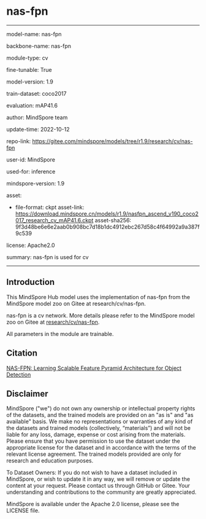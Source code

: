# nas-fpn

---

model-name: nas-fpn

backbone-name: nas-fpn

module-type: cv

fine-tunable: True

model-version: 1.9

train-dataset: coco2017

evaluation: mAP41.6

author: MindSpore team

update-time: 2022-10-12

repo-link: <https://gitee.com/mindspore/models/tree/r1.9/research/cv/nas-fpn>

user-id: MindSpore

used-for: inference

mindspore-version: 1.9

asset:

-
    file-format: ckpt
    asset-link: <https://download.mindspore.cn/models/r1.9/nasfpn_ascend_v190_coco2017_research_cv_mAP41.6.ckpt>
    asset-sha256: 9f3d48be6e6e2aab0b908bc7d18b1dc4912ebc267d58c4f64992a9a387f9c539

license: Apache2.0

summary: nas-fpn is used for cv

---

## Introduction

This MindSpore Hub model uses the implementation of nas-fpn from the MindSpore model zoo on Gitee at research/cv/nas-fpn.

nas-fpn is a cv network. More details please refer to the MindSpore model zoo on Gitee at [research/cv/nas-fpn](https://gitee.com/mindspore/models/blob/r1.9/research/cv/nas-fpn/README_CN.md).

All parameters in the module are trainable.

## Citation

[NAS-FPN: Learning Scalable Feature Pyramid Architecture for Object Detection](https://arxiv.org/pdf/1904.07392.pdf)

## Disclaimer

MindSpore ("we") do not own any ownership or intellectual property rights of the datasets, and the trained models are provided on an "as is" and "as available" basis. We make no representations or warranties of any kind of the datasets and trained models (collectively, “materials”) and will not be liable for any loss, damage, expense or cost arising from the materials. Please ensure that you have permission to use the dataset under the appropriate license for the dataset and in accordance with the terms of the relevant license agreement. The trained models provided are only for research and education purposes.

To Dataset Owners: If you do not wish to have a dataset included in MindSpore, or wish to update it in any way, we will remove or update the content at your request. Please contact us through GitHub or Gitee. Your understanding and contributions to the community are greatly appreciated.

MindSpore is available under the Apache 2.0 license, please see the LICENSE file.
